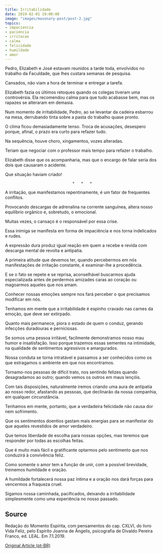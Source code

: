 ```yaml
---
title: Irritabilidade
date: 2019-02-01 19:00:00
image: "images/masonary-post/post-2.jpg"
topics: 
- impaciencia
- paciencia
- irritacao
- calma
- felicidade
- humildade
- amor
---
```


Pedro, Elizabeth e José estavam reunidos a tarde toda, envolvidos no trabalho
da Faculdade, que lhes custara semanas de pesquisa.

Cansados, não viam a hora de terminar e entregar a tarefa.

Elizabeth fazia os últimos retoques quando os colegas tiveram uma controvérsia.
Ela recomendou calma para que tudo acabasse bem, mas os rapazes se alteraram em
demasia.

Num momento de irritabilidade, Pedro, ao se levantar da cadeira esbarrou na
mesa, derrubando tinta sobre a pasta do trabalho quase pronto.

O clima ficou demasiadamente tenso. Troca de acusações, desespero porque,
afinal, o prazo era curto para refazer tudo.

Na sequência, houve choro, xingamentos, vozes alteradas.

Teriam que negociar com o professor mais tempo para refazer o trabalho.

Elizabeth disse que os acompanharia, mas que o encargo de falar seria dos dois
que causaram o acidente.

Que situação haviam criado!

                                   *   *   *

A irritação, que manifestamos repentinamente, é um fator de frequentes
conflitos.

Provocando descargas de adrenalina na corrente sanguínea, altera nosso
equilíbrio orgânico e, sobretudo, o emocional.

Muitas vezes, o cansaço é o responsável por essa crise.

Essa inimiga se manifesta em forma de impaciência e nos torna indelicados e
rudes.

A expressão dura produz igual reação em quem a recebe e revida com descarga
mental de revolta e antipatia.

A primeira atitude que devemos ter, quando percebermos em nós manifestações de
irritação constante, é examinar-lhe a procedência.

E se o fato se repete e se reprisa, aconselhável buscarmos ajuda especializada
antes de perdermos amizades caras ao coração ou magoarmos aqueles que nos amam.

Conhecer nossas emoções sempre nos fará perceber o que precisamos modificar em
nós.

Tenhamos em mente que a irritabilidade é espinho cravado nas carnes da emoção,
que deve ser extirpado.

Quanto mais permanece, piora o estado de quem o conduz, gerando infecções
duradouras e perniciosas.

Se somos uma pessoa irritável, facilmente demonstramos nosso mau humor e
insatisfação. Isso porque trazemos essas sementes na intimidade, na qualidade
de sentimentos agressivos e amargurados.

Nossa conduta se torna intratável e passamos a ser conhecidos como os que
estragamos o ambiente em que nos encontramos.

Tornamo-nos pessoas de difícil trato, nos sentindo felizes quando desagradamos
ao outro; quando vemos os outros em maus lençóis.

Com tais disposições, naturalmente iremos criando uma aura de antipatia ao
nosso redor, afastando as pessoas, que declinarão da nossa companhia, em
qualquer circunstância.

Tenhamos em mente, portanto, que a verdadeira felicidade não causa dor nem
sofrimento.

Que os sentimentos doentios gastam mais energias para se manifestar do que
aqueles revestidos de amor verdadeiro.

Que temos liberdade de escolha para nossas opções, mas teremos que responder
por todas as escolhas feitas.

Que é muito mais fácil e gratificante optarmos pelo sentimento que nos
conduzirá à convivência feliz.

Como somente o amor tem a função de unir, com a possível brevidade, treinemos
humildade e oração.

A humildade fortalecerá nossa paz íntima e a oração nos dará forças para
vencermos a fraqueza cruel.

Sigamos nossa caminhada, pacificados, deixando a irritabilidade simplesmente
como uma experiência no nosso passado.

## Source
Redação do Momento Espírita, com pensamentos do cap. CXLVI,
do livro Vida Feliz, pelo Espírito Joanna de Ângelis, psicografia
de Divaldo Pereira Franco, ed. LEAL.
Em 7.1.2019.

[Original Article (pt-BR)](http://www.momento.com.br/pt/ler_texto.php?id=5631)
